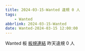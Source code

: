 ```yaml
---
title: 2024-03-15-Wanted 違規 0 人
tags:
    - Wanted
abbrlink: 2024-03-15-Wanted
date: Wanted-2024-03-15 12:00:00
---
```

Wanted 板 [板規連結](https://www.ptt.cc/bbs/Wanted/M.1608829773.A.D3B.html)
昨天違規 0 人
